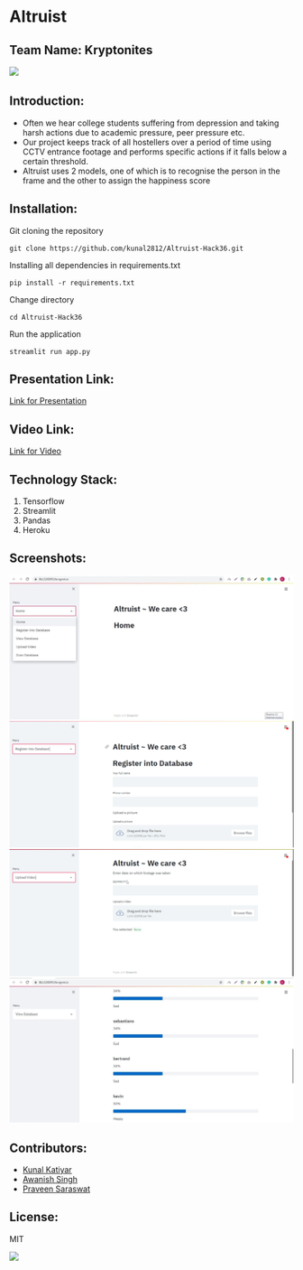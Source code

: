 # Altruist
## Team Name: Kryptonites

<p align="center">
</p>

<a href="https://hack36.com"> <img src="http://bit.ly/BuiltAtHack36" height=20px> </a>


## Introduction:

  - Often we hear college students suffering from depression and taking harsh actions due to academic pressure, peer pressure etc.</br>
  - Our project keeps track of all hostellers over a period of time using CCTV entrance footage and performs specific actions if it falls below a certain threshold.</br>
  - Altruist uses 2 models, one of which is to recognise the person in the frame and the other to assign the happiness score</br>
  


## Installation:

Git cloning the repository
```
git clone https://github.com/kunal2812/Altruist-Hack36.git
```
Installing all dependencies in requirements.txt
```
pip install -r requirements.txt
```
Change directory 
```
cd Altruist-Hack36
```
Run the application
```
streamlit run app.py
```
  
## Presentation Link:
  <a href="https://docs.google.com/presentation/d/1sxFQWPwb0HDdIfnU1kK6ChjPUvYjfy_D8F-5p0eJ6tQ/edit?usp=sharing">Link for Presentation </a>
  
## Video Link:
  <a href="https://drive.google.com/file/d/1UtW7bbZFRH2ixkF6Hitux6uA5YazGR6L/view?usp=sharing">Link for Video </a>
  


## Technology Stack:
  1) Tensorflow
  2) Streamlit
  3) Pandas
  4) Heroku
  
## Screenshots: 

![Screenshot 1](./Screenshots/2.jpeg)
![Screenshot 2](./Screenshots/3.png)
![Screenshot 3](./Screenshots/4.png)
![Screenshot 4](./Screenshots/1.jpeg)

## Contributors:

* [Kunal Katiyar](https://github.com/kunal2812)
* [Awanish Singh](https://github.com/ak-1-1)
* [Praveen Saraswat](https://github.com/SaraswatPraveen)


## License:

MIT

<a href="https://hack36.com"> <img src="http://bit.ly/BuiltAtHack36" height=20px> </a>
